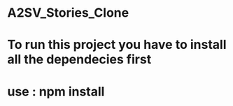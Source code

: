 # A2SV_Stories_Clone
# To run this project you have to install all the dependecies first
# use : npm install
